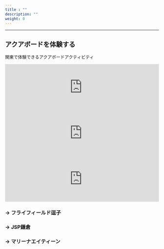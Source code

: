 ```yaml
---
title : ""
description: ""
weight: 0
---
```



<hr id="activity" />
<h2 id="experience">アクアボードを体験する</h2>

関東で体験できるアクアボードアクティビティ


<iframe id="location_map1" class="" src="https://www.google.com/maps/embed?pb=!1m18!1m12!1m3!1d17831.876712274356!2d139.54783839598667!3d35.29924991650879!2m3!1f0!2f0!3f0!3m2!1i1024!2i768!4f13.1!3m3!1m2!1s0x6018466de4bafa9b%3A0x5f31ccd3657aa086!2z44OV44Op44Kk44OV44Kj44O844Or44OJ6YCX5a2Q!5e0!3m2!1sja!2sjp!4v1570360331899!5m2!1sja!2sjp" width="100%" height="auto" frameborder="0" style="border:0;" allowfullscreen=""></iframe>

<iframe id="location_map2" class="dispnone"  src="https://www.google.com/maps/embed?pb=!1m18!1m12!1m3!1d13636.538198108998!2d139.55185346872906!3d35.300197864254876!2m3!1f0!2f0!3f0!3m2!1i1024!2i768!4f13.1!3m3!1m2!1s0x0%3A0xcd93aad5e87ad65!2z44K444Kn44OD44OI44K544Kt44O844OX44Op44K26Y6M5YCJ!5e0!3m2!1sja!2sjp!4v1570363268935!5m2!1sja!2sjp" width="100%" height="auto" frameborder="0" style="border:0;" allowfullscreen=""></iframe>

<iframe id="location_map3" class="dispnone"  src="https://www.google.com/maps/embed?pb=!1m18!1m12!1m3!1d3251.0285536038705!2d138.8948744146541!3d35.42932268025384!2m3!1f0!2f0!3f0!3m2!1i1024!2i768!4f13.1!3m3!1m2!1s0x0%3A0xdb852c02c2433eec!2z5bGx5Lit5rmW44Oe44Oq44O844OK44Ko44Kk44OG44Kj44O844Oz!5e0!3m2!1sja!2sjp!4v1570363334395!5m2!1sja!2sjp" width="100%" height="auto" frameborder="0" style="border:0;" allowfullscreen=""></iframe>

<h3 id="location1" class="location bold">→ フライフィールド逗子</h3>
<h3 id="location2" class="location">→ JSP鎌倉</h3>
<h3 id="location3" class="location">→ マリーナエイティーン</h3>



<script>
location1.addEventListener('click', function(e){
    changeBold(location1,location3,location2);
    location_map1.classList.remove('dispnone');
    location_map2.classList.add('dispnone');
    location_map3.classList.add('dispnone');
});
location2.addEventListener('click', function(e){
    changeBold(location2,location1,location3);
    location_map2.classList.remove('dispnone');
    location_map1.classList.add('dispnone');
    location_map3.classList.add('dispnone');
});
location3.addEventListener('click', function(e){
    changeBold(location3,location1,location2);
    location_map3.classList.remove('dispnone');
    location_map1.classList.add('dispnone');
    location_map2.classList.add('dispnone');
    // location3.classList.add('bold');
    // location1.classList.remove('bold');
    // location2.classList.remove('bold');
});
function changeBold(add,rm1,rm2){
    add.classList.add('bold');
    rm1.classList.remove('bold');
    rm2.classList.remove('bold');
}
</script>


